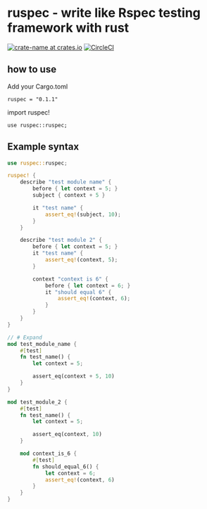 # ruspec - write like Rspec testing framework with rust

[![crate-name at crates.io](https://img.shields.io/crates/v/ruspec.svg)](https://crates.io/crates/ruspec)
[![CircleCI](https://circleci.com/gh/k-nasa/ruspec.svg?style=svg)](https://circleci.com/gh/k-nasa/ruspec)

## how to use 

Add your Cargo.toml
```
ruspec = "0.1.1"
```

import ruspec!
```
use ruspec::ruspec;
```

## Example syntax 
```rust
use ruspec::ruspec;

ruspec! {
    describe "test module name" {
        before { let context = 5; }
        subject { context + 5 }

        it "test name" {
            assert_eq!(subject, 10);
        }
    }

    describe "test module 2" {
        before { let context = 5; }
        it "test name" {
            assert_eq!(context, 5);
        }

        context "context is 6" {
            before { let context = 6; }
            it "should equal 6" {
                assert_eq!(context, 6);
            }
        }
    }
}

// # Expand
mod test_module_name {
    #[test]
    fn test_name() {
        let context = 5;

        assert_eq(context + 5, 10)
    }
}

mod test_module_2 {
    #[test]
    fn test_name() {
        let context = 5;

        assert_eq(context, 10)
    }

    mod context_is_6 {
        #[test]
        fn should_equal_6() {
            let context = 6;
            assert_eq!(context, 6)
        }
    }
}
```
